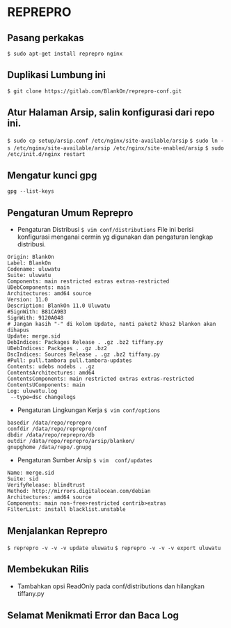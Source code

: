 # REPREPRO

## Pasang perkakas
`$ sudo apt-get install reprepro nginx`

## Duplikasi Lumbung ini
`$ git clone https://gitlab.com/BlankOn/reprepro-conf.git`

## Atur Halaman Arsip, salin konfigurasi dari repo ini.
`$ sudo cp setup/arsip.conf /etc/nginx/site-available/arsip`
`$ sudo ln -s /etc/nginx/site-available/arsip /etc/nginx/site-enabled/arsip`
`$ sudo /etc/init.d/nginx restart`

## Mengatur kunci gpg
`gpg --list-keys`

## Pengaturan Umum Reprepro
* Pengaturan Distribusi
`$ vim conf/distributions`
File ini berisi konfigurasi menganai cermin yg digunakan dan pengaturan lengkap distribusi.
```
Origin: BlankOn
Label: BlankOn
Codename: uluwatu
Suite: uluwatu
Components: main restricted extras extras-restricted
UDebComponents: main
Architectures: amd64 source
Version: 11.0
Description: BlankOn 11.0 Uluwatu
#SignWith: B81CA9B3
SignWith: 9120A048
# Jangan kasih "-" di kolom Update, nanti paket2 khas2 blankon akan dihapus
Update: merge.sid
DebIndices: Packages Release . .gz .bz2 tiffany.py
UDebIndices: Packages . .gz .bz2
DscIndices: Sources Release . .gz .bz2 tiffany.py
#Pull: pull.tambora pull.tambora-updates
Contents: udebs nodebs . .gz
ContentsArchitectures: amd64
ContentsComponents: main restricted extras extras-restricted
ContentsUComponents: main
Log: uluwatu.log
 --type=dsc changelogs
```

* Pengaturan Lingkungan Kerja
`$ vim conf/options`
```
basedir /data/repo/reprepro
confdir /data/repo/reprepro/conf
dbdir /data/repo/reprepro/db
outdir /data/repo/reprepro/arsip/blankon/
gnupghome /data/repo/.gnupg
```

* Pengaturan Sumber Arsip
`$ vim  conf/updates`
```
Name: merge.sid
Suite: sid
VerifyRelease: blindtrust
Method: http://mirrors.digitalocean.com/debian
Architectures: amd64 source
Components: main non-free>restricted contrib>extras
FilterList: install blacklist.unstable
```

## Menjalankan Reprepro
`$ reprepro -v -v -v update uluwatu`
`$ reprepro -v -v -v export uluwatu`

## Membekukan Rilis
* Tambahkan opsi ReadOnly pada conf/distributions dan hilangkan tiffany.py

## Selamat Menikmati Error dan Baca Log


